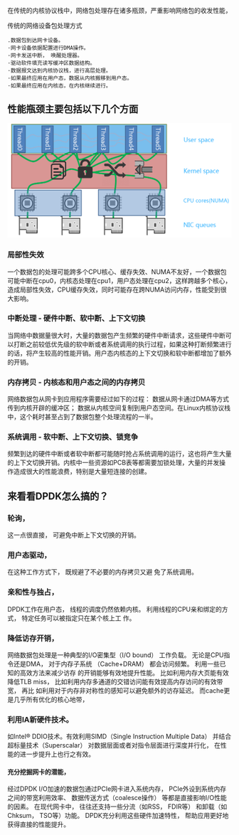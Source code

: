 在传统的内核协议栈中，网络包处理存在诸多瓶颈，严重影响网络包的收发性能，



传统的网络设备包处理方式
```
.数据包到达网卡设备。
·网卡设备依据配置进行DMA操作。
·网卡发送中断， 唤醒处理器。
·驱动软件填充读写缓冲区数据结构。
·数据报文达到内核协议栈，进行高层处理。
·如果最终应用在用户态，数据从内核搬移到用户态。
·如果最终应用在内核态，在内核继续进行。
```


## 性能瓶颈主要包括以下几个方面 


<div align="center"> <img src="pic/data_kernel.png"/> </div> 

###  局部性失效 

一个数据包的处理可能跨多个CPU核心、缓存失效、NUMA不友好，一个数据包可能中断在cpu0，内核态处理在cpu1，用户态处理在cpu2，这样跨越多个核心，造成局部性失效，CPU缓存失效，同时可能存在跨NUMA访问内存，性能受到很大影响。

### 中断处理 - 硬件中断、软中断、上下文切换  

当网络中数据量很大时，大量的数据包产生频繁的硬件中断请求，这些硬件中断可以打断之前较低优先级的软中断或者系统调用的执行过程，如果这种打断频繁进行的话，将产生较高的性能开销。用户态内核态的上下文切换和软中断都增加了额外的开销。

### 内存拷贝 - 内核态和用户态之间的内存拷贝 

网络数据包从网卡到应用程序需要经过如下的过程： 数据从网卡通过DMA等方式传到内核开辟的缓冲区； 数据从内核空间复制到用户态空间。在Linux内核协议栈中，这个耗时甚至占到了数据包整个处理流程的一半。

###  系统调用 - 软中断、上下文切换、锁竞争 

频繁到达的硬件中断或者软中断都可能随时抢占系统调用的运行，这也将产生大量的上下文切换开销。内核中一些资源如PCB表等都需要加锁处理，大量的并发操作造成很大的性能浪费，特别是大量短连接的创建。


## 来看看DPDK怎么搞的？

### 轮询， 
这一点很直接， 可避免中断上下文切换的开销。


### 用户态驱动， 

在这种工作方式下， 既规避了不必要的内存拷贝又避
免了系统调用。 


### 亲和性与独占， 
DPDK工作在用户态， 线程的调度仍然依赖内核。
利用线程的CPU亲和绑定的方式， 特定任务可以被指定只在某个核上工
作。


### 降低访存开销， 
网络数据包处理是一种典型的I/O密集型（I/O bound） 工作负载。 无论是CPU指令还是DMA， 对于内存子系统
（Cache+DRAM） 都会访问频繁。 利用一些已知的高效方法来减少访存
的开销能够有效地提升性能。 比如利用内存大页能有效降低TLB miss，
比如利用内存多通道的交错访问能有效提高内存访问的有效带宽， 再比
如利用对于内存非对称性的感知可以避免额外的访存延迟。 而cache更
是几乎所有优化的核心地带， 


### 利用IA新硬件技术。 
如Intel® DDIO技术。有效利用SIMD（Single Instruction Multiple Data） 并结合超标量技术（Superscalar） 对数据层面或者对指令层面进行深度并行化， 在性能的进一步提升上也行之有效。


#### 充分挖掘网卡的潜能， 
经过DPDK I/O加速的数据包通过PCIe网卡进入系统内存， PCIe外设到系统内存之间的带宽利用效率、 数据传送方式（coalesce操作） 等都是直接影响I/O性能的因素。 在现代网卡中， 往往还支持一些分流（如RSS， FDIR等） 和卸载（如Chksum， TSO等）功能。 DPDK充分利用这些硬件加速特性， 帮助应用更好地获得直接的性能提升。